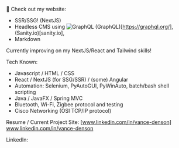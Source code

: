 👋
Check out my website:
- SSR/SSG! (NextJS)
- Headless CMS using ![GraphQL](https://graphql.org/img/logo.svg "GraphQL") (GraphQL)[https://graphql.org/], (Sanity.io)[sanity.io],
- Markdown 

Currently improving on my NextJS/React and Tailwind skills!

Tech Known:
* Javascript / HTML / CSS
* React / NextJS (for SSG/SSR) / (some) Angular
* Automation: Selenium, PyAutoGUI, PyWinAuto, batch/bash shell scripting
* Java / JavaFX / Spring MVC
* Bluetooth, Wi-Fi, Zigbee protocol and testing
* Cisco Networking (OSI TCP/IP protocol)

Resume / Current Project Site:  [www.linkedin.com/in/vance-denson]  www.linkedin.com/in/vance-denson

LinkedIn: 
